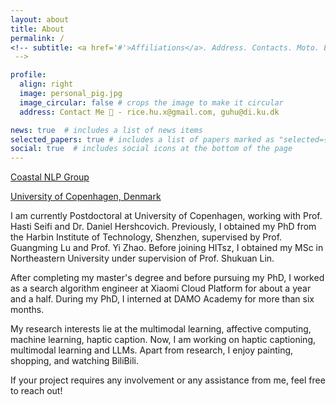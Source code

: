 ```yaml
---
layout: about
title: About
permalink: /
<!-- subtitle: <a href='#'>Affiliations</a>. Address. Contacts. Moto. Etc.
 -->

profile:
  align: right
  image: personal_pig.jpg
  image_circular: false # crops the image to make it circular
  address: Contact Me 🔎 - rice.hu.x@gmail.com, guhu@di.ku.dk

news: true  # includes a list of news items
selected_papers: true # includes a list of papers marked as "selected={true}"
social: true  # includes social icons at the bottom of the page
---
```

[Coastal NLP Group](https://coastalcph.github.io/)

[University of Copenhagen, Denmark](https://di.ku.dk/english/)


I am currently Postdoctoral at University of Copenhagen, working with Prof. Hasti Seifi and Dr. Daniel Hershcovich. Previously, I obtained my PhD from the Harbin Institute of Technology, Shenzhen, supervised by Prof. Guangming Lu and Prof. Yi Zhao. Before joining HITsz, I obtained my MSc in Northeastern University under supervision of Prof. Shukuan Lin. 

After completing my master's degree and before pursuing my PhD, I worked as a search algorithm engineer at Xiaomi Cloud Platform for about a year and a half. During my PhD, I interned at DAMO Academy for more than six months.

My research interests lie at the multimodal learning, affective computing, machine learning, haptic caption. Now, I am working on haptic captioning, multimodal learning and LLMs. Apart from research, I enjoy painting, shopping, and watching BiliBili.

If your project requires any involvement or any assistance from me, feel free to reach out!